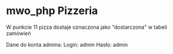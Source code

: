 # mwo_php Pizzeria

W punkcie 11 pizza dostaje oznaczona jako "dostarczona" w tabeli zamówień

Dane do konta admina:
Login: admin
Hasło: admin
